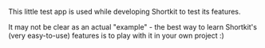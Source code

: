 This little test app is used while developing Shortkit to test its features.

It may not be clear as an actual "example" - the best way to learn Shortkit's
(very easy-to-use) features is to play with it in your own project :)
